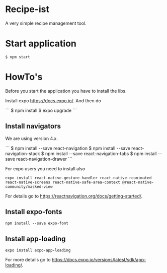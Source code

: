 # Recipe-ist

A very simple recipe management tool.

# Start application
```
$ npm start
```

# HowTo's
Before you start the application you have to install the libs.

Install expo https://docs.expo.io/. And then do

´´´
$ npm install
$ expo upgrade 
´´´

## Install navigators
We are using version 4.x.

´´´
$ npm install --save react-navigation
$ npm install --save react-navigation-stack
$ npm install --save react-navigation-tabs
$ npm install --save react-navigation-drawer
´´´

For expo users you need to install also 
```
expo install react-native-gesture-handler react-native-reanimated react-native-screens react-native-safe-area-context @react-native-community/masked-view
```

For details go to https://reactnavigation.org/docs/getting-started/.

## Install expo-fonts
```
npm install --save expo-font
```

## Install app-loading

```
expo install expo-app-loading
```

For more details go to https://docs.expo.io/versions/latest/sdk/app-loading/.
